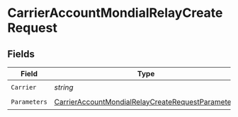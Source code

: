 # CarrierAccountMondialRelayCreateRequest


## Fields

| Field                                                                                                                             | Type                                                                                                                              | Required                                                                                                                          | Description                                                                                                                       |
| --------------------------------------------------------------------------------------------------------------------------------- | --------------------------------------------------------------------------------------------------------------------------------- | --------------------------------------------------------------------------------------------------------------------------------- | --------------------------------------------------------------------------------------------------------------------------------- |
| `Carrier`                                                                                                                         | *string*                                                                                                                          | :heavy_check_mark:                                                                                                                | N/A                                                                                                                               |
| `Parameters`                                                                                                                      | [CarrierAccountMondialRelayCreateRequestParameters](../../Models/Components/CarrierAccountMondialRelayCreateRequestParameters.md) | :heavy_check_mark:                                                                                                                | N/A                                                                                                                               |